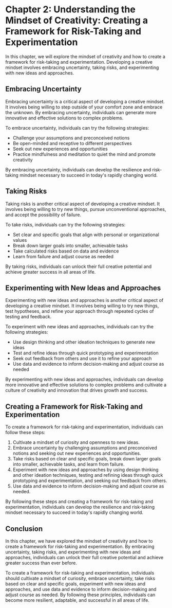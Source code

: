 Chapter 2: Understanding the Mindset of Creativity: Creating a Framework for Risk-Taking and Experimentation
============================================================================================================

In this chapter, we will explore the mindset of creativity and how to create a framework for risk-taking and experimentation. Developing a creative mindset involves embracing uncertainty, taking risks, and experimenting with new ideas and approaches.

Embracing Uncertainty
---------------------

Embracing uncertainty is a critical aspect of developing a creative mindset. It involves being willing to step outside of your comfort zone and embrace the unknown. By embracing uncertainty, individuals can generate more innovative and effective solutions to complex problems.

To embrace uncertainty, individuals can try the following strategies:

* Challenge your assumptions and preconceived notions
* Be open-minded and receptive to different perspectives
* Seek out new experiences and opportunities
* Practice mindfulness and meditation to quiet the mind and promote creativity

By embracing uncertainty, individuals can develop the resilience and risk-taking mindset necessary to succeed in today's rapidly changing world.

Taking Risks
------------

Taking risks is another critical aspect of developing a creative mindset. It involves being willing to try new things, pursue unconventional approaches, and accept the possibility of failure.

To take risks, individuals can try the following strategies:

* Set clear and specific goals that align with personal or organizational values
* Break down larger goals into smaller, achievable tasks
* Take calculated risks based on data and evidence
* Learn from failure and adjust course as needed

By taking risks, individuals can unlock their full creative potential and achieve greater success in all areas of life.

Experimenting with New Ideas and Approaches
-------------------------------------------

Experimenting with new ideas and approaches is another critical aspect of developing a creative mindset. It involves being willing to try new things, test hypotheses, and refine your approach through repeated cycles of testing and feedback.

To experiment with new ideas and approaches, individuals can try the following strategies:

* Use design thinking and other ideation techniques to generate new ideas
* Test and refine ideas through quick prototyping and experimentation
* Seek out feedback from others and use it to refine your approach
* Use data and evidence to inform decision-making and adjust course as needed

By experimenting with new ideas and approaches, individuals can develop more innovative and effective solutions to complex problems and cultivate a culture of creativity and innovation that drives growth and success.

Creating a Framework for Risk-Taking and Experimentation
--------------------------------------------------------

To create a framework for risk-taking and experimentation, individuals can follow these steps:

1. Cultivate a mindset of curiosity and openness to new ideas.
2. Embrace uncertainty by challenging assumptions and preconceived notions and seeking out new experiences and opportunities.
3. Take risks based on clear and specific goals, break down larger goals into smaller, achievable tasks, and learn from failure.
4. Experiment with new ideas and approaches by using design thinking and other ideation techniques, testing and refining ideas through quick prototyping and experimentation, and seeking out feedback from others.
5. Use data and evidence to inform decision-making and adjust course as needed.

By following these steps and creating a framework for risk-taking and experimentation, individuals can develop the resilience and risk-taking mindset necessary to succeed in today's rapidly changing world.

Conclusion
----------

In this chapter, we have explored the mindset of creativity and how to create a framework for risk-taking and experimentation. By embracing uncertainty, taking risks, and experimenting with new ideas and approaches, individuals can unlock their full creative potential and achieve greater success than ever before.

To create a framework for risk-taking and experimentation, individuals should cultivate a mindset of curiosity, embrace uncertainty, take risks based on clear and specific goals, experiment with new ideas and approaches, and use data and evidence to inform decision-making and adjust course as needed. By following these principles, individuals can become more resilient, adaptable, and successful in all areas of life.
